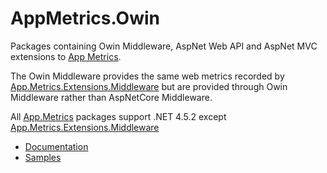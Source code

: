 # AppMetrics.Owin
Packages containing Owin Middleware, AspNet Web API and AspNet MVC extensions to [App Metrics](https://github.com/alhardy/AppMetrics).

The Owin Middleware provides the same web metrics recorded by [App.Metrics.Extensions.Middleware](https://www.nuget.org/packages/App.Metrics.Extensions.Middleware/) but are provided through Owin Middleware rather than AspNetCore Middleware.

All [App.Metrics](https://github.com/alhardy/AppMetrics) packages support .NET 4.5.2 except [App.Metrics.Extensions.Middleware](https://www.nuget.org/packages/App.Metrics.Extensions.Middleware/)

- [Documentation](https://alhardy.github.io/app-metrics-docs/)
- [Samples](https://github.com/alhardy/AppMetrics.Samples)

